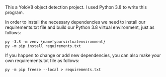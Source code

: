 This a YoloV8 object detection project. I used Python 3.8 to write this program.

In order to install the necessary dependencies we need to install our requirements.txt file and build our Python 3.8 virtual environment, just as follows:

    py -3.8 -m venv {namefyourvirtualenvironment}
    py -m pip install requirements.txt

If you happen to change or add new dependencies, you can also make your own requirements.txt file as follows:

    py -m pip freeze --local > requirements.txt